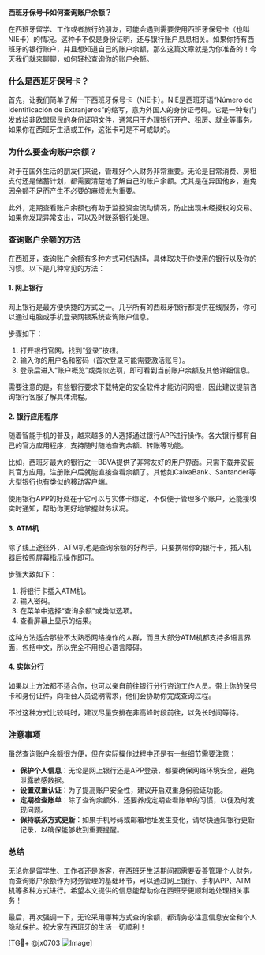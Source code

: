 **西班牙保号卡如何查询账户余额？**

在西班牙留学、工作或者旅行的朋友，可能会遇到需要使用西班牙保号卡（也叫NIE卡）的情况。这种卡不仅是身份证明，还与银行账户息息相关。如果你持有西班牙的银行账户，并且想知道自己的账户余额，那么这篇文章就是为你准备的！今天我们就来聊聊，如何轻松查询你的账户余额。

### 什么是西班牙保号卡？

首先，让我们简单了解一下西班牙保号卡（NIE卡）。NIE是西班牙语“Número de Identificación de Extranjeros”的缩写，意为外国人的身份证号码。它是一种专门发放给非欧盟居民的身份证明文件，通常用于办理银行开户、租房、就业等事务。如果你在西班牙生活或工作，这张卡可是不可或缺的。

### 为什么要查询账户余额？

对于在国外生活的朋友们来说，管理好个人财务非常重要。无论是日常消费、房租支付还是储蓄计划，都需要清楚地了解自己的账户余额。尤其是在异国他乡，避免因余额不足而产生不必要的麻烦尤为重要。

此外，定期查看账户余额也有助于监控资金流动情况，防止出现未经授权的交易。如果你发现异常支出，可以及时联系银行处理。

### 查询账户余额的方法

在西班牙，查询账户余额有多种方式可供选择，具体取决于你使用的银行以及你的习惯。以下是几种常见的方法：

#### 1. 网上银行

网上银行是最方便快捷的方式之一。几乎所有的西班牙银行都提供在线服务，你可以通过电脑或手机登录网银系统查询账户信息。

步骤如下：
1. 打开银行官网，找到“登录”按钮。
2. 输入你的用户名和密码（首次登录可能需要激活账号）。
3. 登录后进入“账户概览”或类似选项，即可看到当前账户余额及其他详细信息。

需要注意的是，有些银行要求下载特定的安全软件才能访问网银，因此建议提前咨询银行客服了解具体流程。

#### 2. 银行应用程序

随着智能手机的普及，越来越多的人选择通过银行APP进行操作。各大银行都有自己的官方应用程序，支持随时随地查询余额、转账等功能。

比如，西班牙最大的银行之一BBVA提供了非常友好的用户界面。只需下载并安装其官方应用，注册账户后就能直接查看余额了。其他如CaixaBank、Santander等大型银行也有类似的移动客户端。

使用银行APP的好处在于它可以与实体卡绑定，不仅便于管理多个账户，还能接收实时通知，帮助你更好地掌握财务状况。

#### 3. ATM机

除了线上途径外，ATM机也是查询余额的好帮手。只要携带你的银行卡，插入机器后按照屏幕指示操作即可。

步骤大致如下：
1. 将银行卡插入ATM机。
2. 输入密码。
3. 在菜单中选择“查询余额”或类似选项。
4. 查看屏幕上显示的结果。

这种方法适合那些不太熟悉网络操作的人群，而且大部分ATM机都支持多语言界面，包括中文，所以完全不用担心语言障碍。

#### 4. 实体分行

如果以上方法都不适合你，也可以亲自前往银行分行咨询工作人员。带上你的保号卡和身份证件，向柜台人员说明需求，他们会协助你完成查询过程。

不过这种方式比较耗时，建议尽量安排在非高峰时段前往，以免长时间等待。

### 注意事项

虽然查询账户余额很方便，但在实际操作过程中还是有一些细节需要注意：

- **保护个人信息**：无论是网上银行还是APP登录，都要确保网络环境安全，避免泄露敏感数据。
- **设置双重认证**：为了提高账户安全性，建议开启双重身份验证功能。
- **定期检查账单**：除了查询余额外，还要养成定期查看账单的习惯，以便及时发现问题。
- **保持联系方式更新**：如果手机号码或邮箱地址发生变化，请尽快通知银行更新记录，以确保能够收到重要提醒。

### 总结

无论你是留学生、工作者还是游客，在西班牙生活期间都需要妥善管理个人财务。而查询账户余额作为财务管理的基础环节，可以通过网上银行、手机APP、ATM机等多种方式进行。希望本文提供的信息能帮助你在西班牙更顺利地处理相关事务！

最后，再次强调一下，无论采用哪种方式查询余额，都请务必注意信息安全和个人隐私保护。祝大家在西班牙的生活一切顺利！

[TG💪+ @jx0703 ![Image](https://github.com/user-attachments/assets/dbca1d08-cadb-493c-b0ec-ad6f7a83f270)]